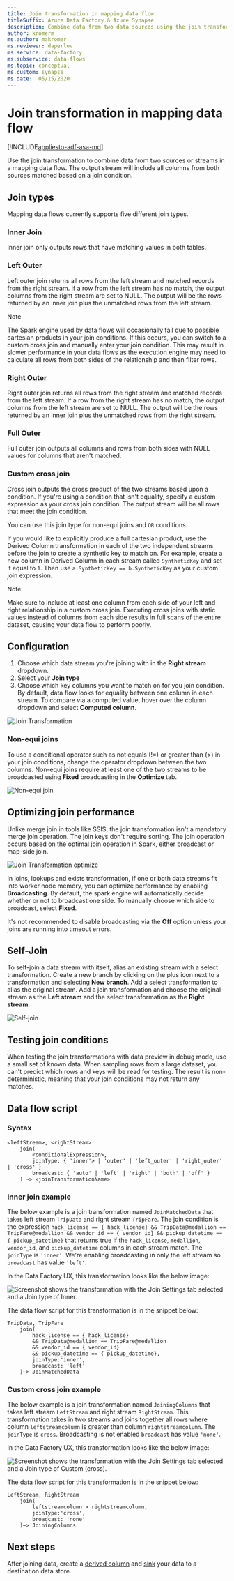 ```yaml
---
title: Join transformation in mapping data flow 
titleSuffix: Azure Data Factory & Azure Synapse
description: Combine data from two data sources using the join transformation in Azure Data Factory mapping data flow
author: kromerm
ms.author: makromer
ms.reviewer: daperlov
ms.service: data-factory
ms.subservice: data-flows
ms.topic: conceptual
ms.custom: synapse
ms.date:  05/15/2020
---
```


# Join transformation in mapping data flow

[!INCLUDE[appliesto-adf-asa-md](includes/appliesto-adf-asa-md.md)]

Use the join transformation to combine data from two sources or streams in a mapping data flow. The output stream will include all columns from both sources matched based on a join condition. 

## Join types

Mapping data flows currently supports five different join types.

### Inner Join

Inner join only outputs rows that have matching values in both tables.

### Left Outer

Left outer join returns all rows from the left stream and matched records from the right stream. If a row from the left stream has no match, the output columns from the right stream are set to NULL. The output will be the rows returned by an inner join plus the unmatched rows from the left stream.

> [!NOTE]
> The Spark engine used by data flows will occasionally fail due to possible cartesian products in your join conditions. If this occurs, you can switch to a custom cross join and manually enter your join condition. This may result in slower performance in your data flows as the execution engine may need to calculate all rows from both sides of the relationship and then filter rows.

### Right Outer

Right outer join returns all rows from the right stream and matched records from the left stream. If a row from the right stream has no match, the output columns from the left stream are set to NULL. The output will be the rows returned by an inner join plus the unmatched rows from the right stream.

### Full Outer

Full outer join outputs all columns and rows from both sides with NULL values for columns that aren't matched.

### Custom cross join

Cross join outputs the cross product of the two streams based upon a condition. If you're using a condition that isn't equality, specify a custom expression as your cross join condition. The output stream will be all rows that meet the join condition.

You can use this join type for non-equi joins and ```OR``` conditions.

If you would like to explicitly produce a full cartesian product, use the Derived Column transformation in each of the two independent streams before the join to create a synthetic key to match on. For example, create a new column in Derived Column in each stream called ```SyntheticKey``` and set it equal to ```1```. Then use ```a.SyntheticKey == b.SyntheticKey``` as your custom join expression.

> [!NOTE]
> Make sure to include at least one column from each side of your left and right relationship in a custom cross join. Executing cross joins with static values instead of columns from each side results in full scans of the entire dataset, causing your data flow to perform poorly.

## Configuration

1. Choose which data stream you're joining with in the **Right stream** dropdown.
1. Select your **Join type**
1. Choose which key columns you want to match on for you join condition. By default, data flow looks for equality between one column in each stream. To compare via a computed value, hover over the column dropdown and select **Computed column**.

![Join Transformation](media/data-flow/join.png "Join")

### Non-equi joins

To use a conditional operator such as not equals (!=) or greater than (>) in your join conditions, change the operator dropdown between the two columns. Non-equi joins require at least one of the two streams to be broadcasted using **Fixed** broadcasting in the **Optimize** tab.

![Non-equi join](media/data-flow/non-equi-join.png "Non-equi join")

## Optimizing join performance

Unlike merge join in tools like SSIS, the join transformation isn't a mandatory merge join operation. The join keys don't require sorting. The join operation occurs based on the optimal join operation in Spark, either broadcast or map-side join.

![Join Transformation optimize](media/data-flow/joinoptimize.png "Join Optimization")

In joins, lookups and exists transformation, if one or both data streams fit into worker node memory, you can optimize performance by enabling **Broadcasting**. By default, the spark engine will automatically decide whether or not to broadcast one side. To manually choose which side to broadcast, select **Fixed**.

It's not recommended to disable broadcasting via the **Off** option unless your joins are running into timeout errors.

## Self-Join

To self-join a data stream with itself, alias an existing stream with a select transformation. Create a new branch by clicking on the plus icon next to a transformation and selecting **New branch**. Add a select transformation to alias the original stream. Add a join transformation and choose the original stream as the **Left stream** and the select transformation as the **Right stream**.

![Self-join](media/data-flow/selfjoin.png "Self-join")

## Testing join conditions

When testing the join transformations with data preview in debug mode, use a small set of known data. When sampling rows from a large dataset, you can't predict which rows and keys will be read for testing. The result is non-deterministic, meaning that your join conditions may not return any matches.

## Data flow script

### Syntax

```
<leftStream>, <rightStream>
    join(
        <conditionalExpression>,
        joinType: { 'inner'> | 'outer' | 'left_outer' | 'right_outer' | 'cross' }
        broadcast: { 'auto' | 'left' | 'right' | 'both' | 'off' }
    ) ~> <joinTransformationName>
```

### Inner join example

The below example is a join transformation named `JoinMatchedData` that takes left stream `TripData` and right stream `TripFare`.  The join condition is the expression `hack_license == { hack_license} && TripData@medallion == TripFare@medallion && vendor_id == { vendor_id} && pickup_datetime == { pickup_datetime}` that returns true if the `hack_license`, `medallion`, `vendor_id`, and `pickup_datetime` columns in each stream match. The `joinType` is `'inner'`. We're enabling broadcasting in only the left stream so `broadcast` has value `'left'`.

In the Data Factory UX, this transformation looks like the below image:

![Screenshot shows the transformation with the Join Settings tab selected and a Join type of Inner.](media/data-flow/join-script1.png "Join example")

The data flow script for this transformation is in the snippet below:

```
TripData, TripFare
    join(
        hack_license == { hack_license}
        && TripData@medallion == TripFare@medallion
        && vendor_id == { vendor_id}
        && pickup_datetime == { pickup_datetime},
        joinType:'inner',
        broadcast: 'left'
    )~> JoinMatchedData
```

### Custom cross join example

The below example is a join transformation named `JoiningColumns` that takes left stream `LeftStream` and right stream `RightStream`. This transformation takes in two streams and joins together all rows where column `leftstreamcolumn` is greater than column `rightstreamcolumn`. The `joinType` is `cross`. Broadcasting is not enabled `broadcast` has value `'none'`.

In the Data Factory UX, this transformation looks like the below image:

![Screenshot shows the transformation with the Join Settings tab selected and a Join type of Custom (cross).](media/data-flow/join-script2.png "Join example")

The data flow script for this transformation is in the snippet below:

```
LeftStream, RightStream
    join(
        leftstreamcolumn > rightstreamcolumn,
        joinType:'cross',
        broadcast: 'none'
    )~> JoiningColumns
```

## Next steps

After joining data, create a [derived column](data-flow-derived-column.md) and [sink](data-flow-sink.md) your data to a destination data store.
